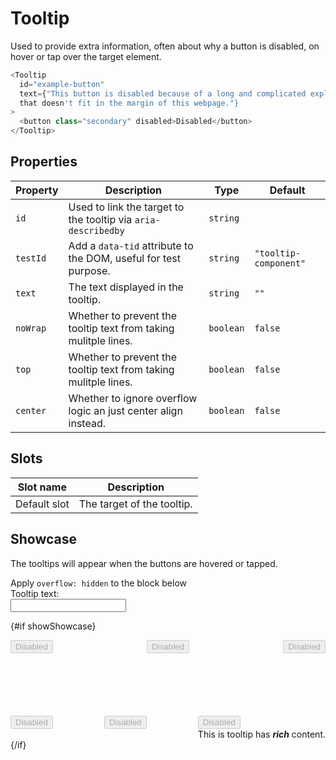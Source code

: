 <script lang="ts">
  import Tooltip from "$lib/components/Tooltip.svelte";
  import Checkbox from "$lib/components/Checkbox.svelte";
  import Input from "$lib/components/Input.svelte";

  let overflowHidden = true;
  let showShowcase = true;
  let tooltipText = "This button is disabled because of a long and complicated explanation that doesn't fit in the margin of this webpage.";

  const toggleOverflowHidden = async () => {
    overflowHidden = !overflowHidden;
  };
</script>

# Tooltip

Used to provide extra information, often about why a button is disabled, on
hover or tap over the target element.

```javascript
<Tooltip
  id="example-button"
  text={"This button is disabled because of a long and complicated explanation
  that doesn't fit in the margin of this webpage."}
>
  <button class="secondary" disabled>Disabled</button>
</Tooltip>
```

## Properties

| Property | Description                                                     | Type      | Default               |
| -------- | --------------------------------------------------------------- | --------- | --------------------- |
| `id`     | Used to link the target to the tooltip via `aria-describedby`   | `string`  |                       |
| `testId` | Add a `data-tid` attribute to the DOM, useful for test purpose. | `string`  | `"tooltip-component"` |
| `text`   | The text displayed in the tooltip.                              | `string`  | `""`                  |
| `noWrap` | Whether to prevent the tooltip text from taking mulitple lines. | `boolean` | `false`               |
| `top`    | Whether to prevent the tooltip text from taking mulitple lines. | `boolean` | `false`               |
| `center` | Whether to ignore overflow logic an just center align instead.  | `boolean` | `false`               |

## Slots

| Slot name    | Description                |
| ------------ | -------------------------- |
| Default slot | The target of the tooltip. |

## Showcase

The tooltips will appear when the buttons are hovered or tapped.

<div class="checkbox">
  <Checkbox checked={overflowHidden} on:nnsChange={toggleOverflowHidden}>
    Apply <code>overflow: hidden</code> to the block below
  </Checkbox>
</div>

<div class="text-input">
  <div>Tooltip text:</div>
  <Input inputType="text" bind:value={tooltipText} />
</div>

{#if showShowcase}

  <div class="tooltip-target-container" class:overflowHidden data-tid="showcase">
    <div class="row">
      <Tooltip
        id="example-button"
        text="text"
      >
        <button class="secondary" disabled>Disabled</button>
      </Tooltip>
      <Tooltip
        id="example-button-1"
        text={tooltipText}
      >
        <button class="secondary" disabled>Disabled</button>
      </Tooltip>
      <Tooltip
        id="example-button-2"
        text={tooltipText}
      >
        <button class="secondary" disabled>Disabled</button>
      </Tooltip>
    </div>
    <div class="row">
      <Tooltip
        id="example-button-3"
        top={true}
        text={tooltipText}
      >
        <button class="secondary" disabled>Disabled</button>
      </Tooltip>
      <Tooltip
        id="example-button-4"
        top={true}
        text={tooltipText}
      >
        <button class="secondary" disabled>Disabled</button>
      </Tooltip>
      <Tooltip
        id="example-button-5"
        top={true}
      >
        <button class="secondary" disabled>Disabled</button>
        <div slot="tooltip-content">
          This is tooltip has <b><i>rich</i></b> content.
        </div>
      </Tooltip>
    </div>
  </div>
{/if}

<style lang="scss">
  @use "../../../../lib/styles/mixins/media";

  .checkbox {
    --checkbox-label-order: 1;
  }

  .text-input {
    margin-bottom: var(--padding);
  }

  .tooltip-target-container {
    background-color: var(--card-background);
    padding: var(--padding);
    display: flex;
    flex-direction: column;
    gap: 100px;
  }

  .overflowHidden {
    overflow: hidden;
  }

  .row {
    display: flex;
    justify-content: space-between;
  }
</style>
